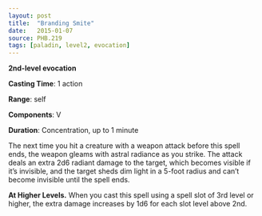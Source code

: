 ```yaml
---
layout: post
title:  "Branding Smite"
date:   2015-01-07
source: PHB.219
tags: [paladin, level2, evocation]
---
```


**2nd-level evocation**

**Casting Time**: 1 action

**Range**: self

**Components**: V

**Duration**: Concentration, up to 1 minute

The next time you hit a creature with a weapon attack before this spell ends, the weapon gleams with astral radiance as you strike. The attack deals an extra 2d6 radiant damage to the target, which becomes visible if it’s invisible, and the target sheds dim light in a 5-foot radius and can’t become invisible until the spell ends.

**At Higher Levels.** When you cast this spell using a spell slot of 3rd level or higher, the extra damage increases by 1d6 for each slot level above 2nd.
